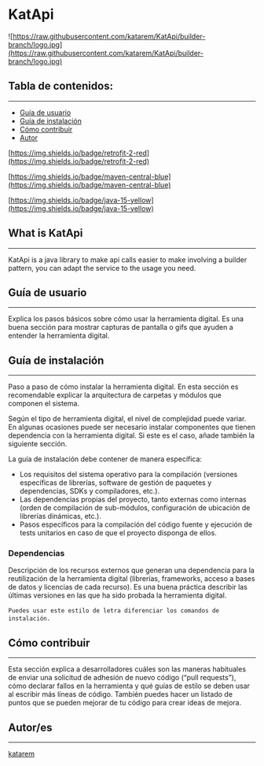 # KatApi

![https://raw.githubusercontent.com/katarem/KatApi/builder-branch/logo.jpg](https://raw.githubusercontent.com/katarem/KatApi/builder-branch/logo.jpg)

## Tabla de contenidos:

---

- [Guía de usuario](about:blank#gu%C3%ADa-de-usuario)
- [Guía de instalación](about:blank#gu%C3%ADa-de-instalaci%C3%B3n)
- [Cómo contribuir](about:blank#c%C3%B3mo-contribuir)
- [Autor](about:blank#autores)

[https://img.shields.io/badge/retrofit-2-red](https://img.shields.io/badge/retrofit-2-red)

[https://img.shields.io/badge/maven-central-blue](https://img.shields.io/badge/maven-central-blue)

[https://img.shields.io/badge/java-15-yellow](https://img.shields.io/badge/java-15-yellow)

## What is KatApi

---

KatApi is a java library to make api calls easier to make involving a builder pattern, you can adapt the service to the usage you need.

## Guía de usuario

---

Explica los pasos básicos sobre cómo usar la herramienta digital. Es una buena sección para mostrar capturas de pantalla o gifs que ayuden a entender la herramienta digital.

## Guía de instalación

---

Paso a paso de cómo instalar la herramienta digital. En esta sección es recomendable explicar la arquitectura de carpetas y módulos que componen el sistema.

Según el tipo de herramienta digital, el nivel de complejidad puede variar. En algunas ocasiones puede ser necesario instalar componentes que tienen dependencia con la herramienta digital. Si este es el caso, añade también la siguiente sección.

La guía de instalación debe contener de manera específica:

- Los requisitos del sistema operativo para la compilación (versiones específicas de librerías, software de gestión de paquetes y dependencias, SDKs y compiladores, etc.).
- Las dependencias propias del proyecto, tanto externas como internas (orden de compilación de sub-módulos, configuración de ubicación de librerías dinámicas, etc.).
- Pasos específicos para la compilación del código fuente y ejecución de tests unitarios en caso de que el proyecto disponga de ellos.

### Dependencias

Descripción de los recursos externos que generan una dependencia para la reutilización de la herramienta digital (librerías, frameworks, acceso a bases de datos y licencias de cada recurso). Es una buena práctica describir las últimas versiones en las que ha sido probada la herramienta digital.

```
Puedes usar este estilo de letra diferenciar los comandos de instalación.
```

## Cómo contribuir

---

Esta sección explica a desarrolladores cuáles son las maneras habituales de enviar una solicitud de adhesión de nuevo código (“pull requests”), cómo declarar fallos en la herramienta y qué guías de estilo se deben usar al escribir más líneas de código. También puedes hacer un listado de puntos que se pueden mejorar de tu código para crear ideas de mejora.

## Autor/es

---

 [katarem](https://www.github.com/katarem)